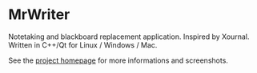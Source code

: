 # MrWriter
Notetaking and blackboard replacement application. Inspired by Xournal. Written in C++/Qt for Linux / Windows / Mac.

See the [project homepage](http://unruhschuh.github.io/MrWriter/) for more informations and screenshots.
